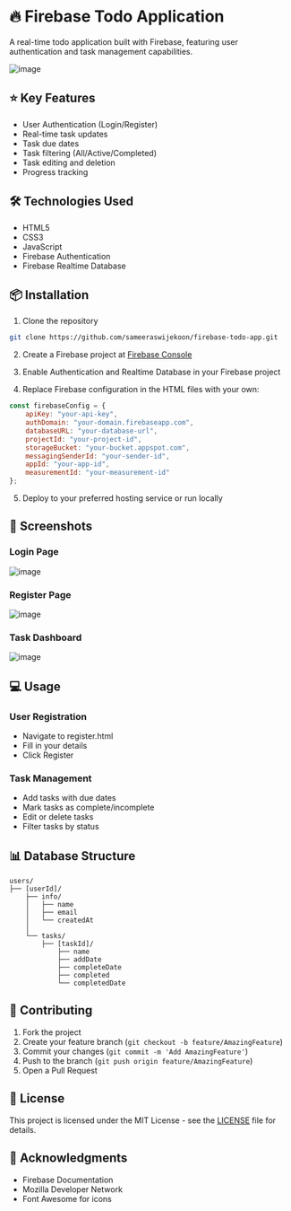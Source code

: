 # 🔥 Firebase Todo Application

A real-time todo application built with Firebase, featuring user authentication and task management capabilities.

![image](https://github.com/user-attachments/assets/23d7e284-6fd2-4ff8-b775-22ad02f2a0ee)


## ⭐ Key Features

- User Authentication (Login/Register)
- Real-time task updates
- Task due dates
- Task filtering (All/Active/Completed)
- Task editing and deletion
- Progress tracking

## 🛠️ Technologies Used

- HTML5
- CSS3
- JavaScript
- Firebase Authentication
- Firebase Realtime Database

## 📦 Installation

1. Clone the repository
```bash
git clone https://github.com/sameeraswijekoon/firebase-todo-app.git
```

2. Create a Firebase project at [Firebase Console](https://console.firebase.google.com)

3. Enable Authentication and Realtime Database in your Firebase project

4. Replace Firebase configuration in the HTML files with your own:
```javascript
const firebaseConfig = {
    apiKey: "your-api-key",
    authDomain: "your-domain.firebaseapp.com",
    databaseURL: "your-database-url",
    projectId: "your-project-id",
    storageBucket: "your-bucket.appspot.com",
    messagingSenderId: "your-sender-id",
    appId: "your-app-id",
    measurementId: "your-measurement-id"
};
```

5. Deploy to your preferred hosting service or run locally

## 📱 Screenshots

### Login Page
![image](https://github.com/user-attachments/assets/f31887e3-5fd4-4cf9-b8e7-0a11e1440ee3)

### Register Page
![image](https://github.com/user-attachments/assets/e2f8587e-1e46-4107-a28c-b2c9cb26ae4c)

### Task Dashboard
![image](https://github.com/user-attachments/assets/933fa60f-6ad9-4793-bc66-d51d4d0a0c02)



## 💻 Usage

### User Registration
- Navigate to register.html
- Fill in your details
- Click Register

### Task Management
- Add tasks with due dates
- Mark tasks as complete/incomplete
- Edit or delete tasks
- Filter tasks by status

## 📊 Database Structure

```
users/
├── [userId]/
    ├── info/
    │   ├── name
    │   ├── email
    │   └── createdAt
    │
    └── tasks/
        ├── [taskId]/
            ├── name
            ├── addDate
            ├── completeDate
            ├── completed
            └── completedDate
```

## 🤝 Contributing

1. Fork the project
2. Create your feature branch (`git checkout -b feature/AmazingFeature`)
3. Commit your changes (`git commit -m 'Add AmazingFeature'`)
4. Push to the branch (`git push origin feature/AmazingFeature`)
5. Open a Pull Request

## 📄 License

This project is licensed under the MIT License - see the [LICENSE](LICENSE) file for details.

## 👏 Acknowledgments

- Firebase Documentation
- Mozilla Developer Network
- Font Awesome for icons
